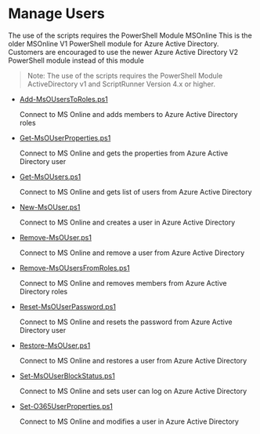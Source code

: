 # Manage Users
The use of the scripts requires the PowerShell Module MSOnline
This is the older MSOnline V1 PowerShell module for Azure Active Directory. 
Customers are encouraged to use the newer Azure Active Directory V2 PowerShell module instead of this module

> Note: The use of the scripts requires the PowerShell Module ActiveDirectory v1 and ScriptRunner Version 4.x or higher.

+ [Add-MsOUsersToRoles.ps1](./Add-MsOUsersToRoles.ps1)

	Connect to MS Online and adds members to Azure Active Directory roles

+ [Get-MsOUserProperties.ps1](./Get-MsOUserProperties.ps1)

	Connect to MS Online and gets the properties from Azure Active Directory user

+ [Get-MsOUsers.ps1](./Get-MsOUsers.ps1)

	Connect to MS Online and gets list of users from Azure Active Directory
	
+ [New-MsOUser.ps1](./New-MsOUser.ps1)

	Connect to MS Online and creates a user in Azure Active Directory

+ [Remove-MsOUser.ps1](./Remove-MsOUser.ps1)

	Connect to MS Online and remove a user from Azure Active Directory

+ [Remove-MsOUsersFromRoles.ps1](./Remove-MsOUsersFromRoles.ps1)

	Connect to MS Online and removes members from Azure Active Directory roles

+ [Reset-MsOUserPassword.ps1](./Reset-MsOUserPassword.ps1)

	Connect to MS Online and resets the password from Azure Active Directory user

+ [Restore-MsOUser.ps1](./Restore-MsOUser.ps1)

	Connect to MS Online and restores a user from Azure Active Directory

+ [Set-MsOUserBlockStatus.ps1](./Set-MsOUserBlockStatus.ps1)

	 Connect to MS Online and sets user can log on Azure Active Directory

+ [Set-O365UserProperties.ps1](./Set-O365UserProperties.ps1)

	Connect to MS Online and modifies a user in Azure Active Directory